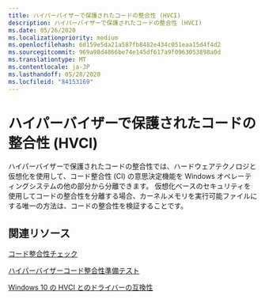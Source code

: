 ```yaml
---
title: ハイパーバイザーで保護されたコードの整合性 (HVCI)
description: ハイパーバイザーで保護されたコードの整合性 (HVCI)
ms.date: 05/26/2020
ms.localizationpriority: medium
ms.openlocfilehash: 6d159e5da21a587fb8482e434c051eaa15d4f4d2
ms.sourcegitcommit: 969a98d4866be74e145df617a9f0963053898a0d
ms.translationtype: MT
ms.contentlocale: ja-JP
ms.lasthandoff: 05/28/2020
ms.locfileid: "84153169"
---
```

# <a name="hypervisor-protected-code-integrity-hvci"></a>ハイパーバイザーで保護されたコードの整合性 (HVCI)

ハイパーバイザーで保護されたコードの整合性では、ハードウェアテクノロジと仮想化を使用して、コード整合性 (CI) の意思決定機能を Windows オペレーティングシステムの他の部分から分離できます。 仮想化ベースのセキュリティを使用してコードの整合性を分離する場合、カーネルメモリを実行可能ファイルにする唯一の方法は、コードの整合性を検証することです。

## <a name="related-resources"></a>関連リソース

[コード整合性チェック](https://docs.microsoft.com/windows-hardware/drivers/devtest/code-integrity-checking)

[ハイパーバイザーコード整合性準備テスト](https://docs.microsoft.com/windows-hardware/test/hlk/testref/b972fc52-2468-4462-9799-6a1898808c86)

[Windows 10 の HVCI とのドライバーの互換性](hhttps://techcommunity.microsoft.com/t5/windows-hardware-certification/driver-compatibility-with-device-guard-in-windows-10/ba-p/364865)
